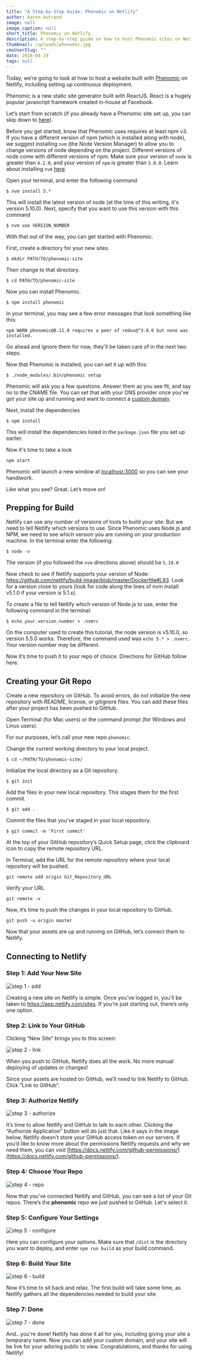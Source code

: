 ```yaml
---
title: "A Step-by-Step Guide: Phenomic on Netlify"
author: Aaron Autrand
image: null
image_caption: null
short_title: Phenomic on Netlify
description: A step-by-step guide on how to host Phenomic sites on Netlify
thumbnail: /uploads/phenomic.jpg
cmsUserSlug: ""
date: 2016-04-19
tags: null
---
```


Today, we’re going to look at how to host a website built with [Phenomic](https://phenomic.io) on Netlify, including setting up continuous deployment.

Phenomic is a new static site generator built with ReactJS. React is a hugely popular javascript framework created in-house at Facebook.

<!-- excerpt -->

Let’s start from scratch (if you already have a Phenomic site set up, you can skip down to [here](#netlifystart)).

Before you get started, know that Phenomic uses requires at least npm v3. If you have a different version of npm (which is installed along with node), we suggest installing `nvm` (the Node Version Manager) to allow you to change versions of node depending on the project. Different versions of node come with different versions of npm. Make sure your version of `node` is greater than `4.2.0`, and your version of `npm` is greater than `3.0.0`. Learn about installing `nvm` [here](https://www.npmjs.com/package/nvm).

Open your terminal, and enter the following command

```
$ nvm install 5.*
```

This will install the latest version of node (at the time of this writing, it's version 5.10.0). Next, specify that you want to use this version with this command

```
$ nvm use VERSION_NUMBER
```

With that out of the way, you can get started with Phenomic.

First, create a directory for your new sites.

```
$ mkdir PATH/TO/phenomic-site
```

Then change to that directory.
```
$ cd PATH/TO/phenomic-site
```

Now you can install Phenomic.

```
$ npm install phenomic
```

In your terminal, you may see a few error messages that look something like this:

```
npm WARN phenomic@0.11.0 requires a peer of redux@^3.0.0 but none was installed.
```
Go ahead and ignore them for now, they'll be taken care of in the next two steps.

Now that Phenomic is installed, you can set it up with this:

```
$ ./node_modules/.bin/phenomic setup
```
Phenomic will ask you a few questions. Answer them as you see fit, and say no to the CNAME file. You can set that with your DNS provider once you've got your site up and running and want to connect a [custom domain](https://www.netlify.com/blog/2016/03/14/setting-up-your-custom-domain).



Next, install the dependencies

```
$ npm install
```
This will install the dependencies listed in the `package.json` file you set up earlier.

Now it's time to take a look
```
npm start
```

Phenomic will launch a new window at [localhost:3000](localhost:3000) so you can see your handiwork.

Like what you see? Great. Let’s move on!

<a id="netlifystart"></a>

## Prepping for Build

Netlify can use any number of versions of tools to build your site. But we need to tell Netlify which versions to use. Since Phenomic uses Node.js and NPM, we need to see which version you are running on your production machine. In the terminal enter the following:

```
$ node -v
```

The version (if you followed the `nvm` directions above) should be `5.10.0`

Now check to see if Netlify supports your version of Node: https://github.com/netlify/build-image/blob/master/Dockerfile#L93. Look for a version close to yours (look for code along the lines of nvm install v5.1.0 if your version is 5.1.x).

To create a file to tell Netlify which version of Node.js to use, enter the following command in the terminal:

```
$ echo your.version.number > .nvmrc
```

On the computer used to create this tutorial, the node version is v5.10.0, so version 5.5.0 works. Therefore, the command used was `echo 5.* > .nvmrc.` Your version number may be different.

Now it’s time to push it to your repo of choice. Directions for GitHub follow here.


## Creating your Git Repo

Create a new repository on GitHub. To avoid errors, do not initialize the new repository with README, license, or gitignore files. You can add these files after your project has been pushed to GitHub.

Open Terminal (for Mac users) or the command prompt (for Windows and Linux users).

For our purposes, let’s call your new repo `phenomic`.

Change the current working directory to your local project.

```
$ cd ~/PATH/TO/phenomic-site/
```

Initialize the local directory as a Git repository.

```
$ git init
```

Add the files in your new local repository. This stages them for the first commit.

```
$ git add .
```

Commit the files that you've staged in your local repository.

```
$ git commit -m 'First commit'
```

At the top of your GitHub repository’s Quick Setup page, click the clipboard icon to copy the remote repository URL.

In Terminal, add the URL for the remote repository where your local repository will be pushed.

```
git remote add origin Git_Repository_URL
```

Verify your URL

```
git remote -v
```

Now, it’s time to push the changes in your local repository to GitHub.

```
git push -u origin master
```

Now that your assets are up and running on GitHub, let’s connect them to Netlify.

## Connecting to Netlify

### Step 1: Add Your New Site

![step 1 - add](uploads/step1newsite.png)

Creating a new site on Netlify is simple. Once you’ve logged in, you'll be taken to https://app.netlify.com/sites. If you’re just starting out, there’s only one option.

### Step 2: Link to Your GitHub

Clicking “New Site” brings you to this screen:

![step 2 - link](uploads/step2link.png)

When you push to GitHub, Netlify does all the work. No more manual deploying of updates or changes!

Since your assets are hosted on GitHub, we’ll need to link Netlify to GitHub. Click “Link to GitHub”.

### Step 3: Authorize Netlify

![step 3 - authorize](uploads/step3authorize.png)

It’s time to allow Netlify and GitHub to talk to each other. Clicking the “Authorize Application” button will do just that. Like it says in the image below, Netlify doesn’t store your GitHub access token on our servers. If you’d like to know more about the permissions Netlify requests and why we need them, you can visit [https://docs.netlify.com/github-permissions/](https://docs.netlify.com/github-permissions/).

### Step 4: Choose Your Repo

![step 4 - repo](uploads/Step4phenomic.png)

Now that you’ve connected Netlify and GitHub, you can see a list of your Git repos. There’s the **phenomic** repo we just pushed to GitHub. Let's select it.

### Step 5: Configure Your Settings

![step 5 - configure](uploads/Step5phenomic.png)

Here you can configure your options. Make sure that `/dist` is the directory you want to deploy, and enter `npm run build` as your build command.

### Step 6: Build Your Site

![step 6 - build](uploads/step6build.png)

Now it’s time to sit back and relax. The first build will take some time, as Netlify gathers all the dependencies needed to build your site.

### Step 7: Done

![step 7 - done](uploads/Step7phenomic.png)

And...you're done! Netlify has done it all for you, including giving your site a temporary name. Now you can add your custom domain, and your site will be live for your adoring public to view. Congratulations, and thanks for using Netlify!
